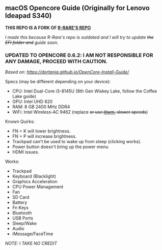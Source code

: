 ## macOS Opencore Guide (Originally for Lenovo Ideapad S340) 
  
**THIS REPO IS A FORK OF [R-RARE'S REPO](https://github.com/R-Rare/Lenovo-Ideapad-S340-Hackintosh-Catalina-OpenCore)**

*I made this because R-Rare's repo is outdated and I will try to update ~~the EFI folder and~~ guide soon.*

### UPDATED TO OPENCORE 0.6.2: I AM NOT RESPONSIBLE FOR ANY DAMAGE, PROCEED WITH CAUTION.

*Based on: https://dortania.github.io/OpenCore-Install-Guide/*
  
Specs (may be different depending on your device):
  - CPU: Intel Dual-Core i3-8145U (8th Gen Wiskey Lake, follow the Coffee Lake guide)
  - GPU: Intel UHD 620
  - RAM: 8 GB 2400 MHz DDR4
  - WiFi: Intel Wireless-AC 9462 (replace ~~or use [itlwm](https://github.com/OpenIntelWireless/itlwm), slower speeds~~)

Known Quirks:
  - FN + K will lower brightness.
  - FN + P will increase brightness.
  - Trackpad can't be used to wake up from sleep (clicking works).
  - Power button doesn't bring up the power menu.
  - HDMI issues.

Works:  
  - Trackpad
  - Keyboard (Blacklight)
  - Graphics Acceleration
  - CPU Power Management
  - Fan
  - SD Card
  - Battery
  - Fn Keys
  - Bluetooth
  - USB Ports
  - Sleep/Wake
  - Audio
  - iMessage/FaceTime

*NOTE: I TAKE NO CREDIT*
